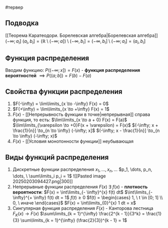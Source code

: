 #тервер 
## Подводка
[[Теорема Каратеодори. Борелевская алгебра|Борелевская алгебра]]
$(- \infty; a_i]$
$(a_i, b_i] = (\mathbb{R} \setminus (- \infty; a]) \setminus (- \infty, b_i] = (-\infty, b_i] \setminus (-\infty; a_i] = (a_i, b_i]$

## Функция распределения
Вводим функцию:
$P ((- \infty; x]) = F(x)$ - **функция распределения вероятностей**
$\implies P((a; b]) = F(b) - F(a)$

## Свойства функции распределения
1. $F(-\infty) = \lim\limits_{x \to -\infty} F(x) = 0$
2. $F(+\infty) = \lim\limits_{x \to +\infty} F(x) = 1$
3. $F(x)$ - [[Непрерывность функции в точке|непрерывная]] справа функция, то есть: 
	$\lim\limits_{x \to a + 0} F(x) = F(a)$
	$\lim\limits_{\varepsilon \to +0}F(x + \varepsilon) = F(x)$
	$(-\infty; x + \frac{1}{n}] \to_{n \to \infty} (-\infty; x]$
	$(-\infty; x - \frac{1}{n}] \to_{n \to \infty} (-\infty; x)$
4. $F(x)$ - [[Условия монотонности функции]] неубывающая

## Виды функций распределения
1. Дискретные функции распределения
	$x_1, \dots, x_n, \dots$
	$p_1, \dots, p_n, \dots, \ \sum\limits_i p_i = 1$
	![[Pasted image 20250203094427.png|300]]
2. Непрерывные функции распределения
	$F(x) \ \exists \ f(x)$ - **плотность вероятности**: $F(x) = \int\limits_{- \infty}^{x} f(t) dt$
	$\int\limits_{- \infty}^{+ \infty} f(t) dt = 1$
	$f(t) \geq 0$
	$f(t) = \begin{cases} 1, \ t \in [0; 1] \\ 0, \ иначе \end{cases}$
	$F(x) = \int\limits_{0}^{x} 1 dt = x$
3. Сингулярная функция распределения
	$F(x)$ - Канторова лестница
	$F_K(x) \to F(x)$
	$\sum\limits_{k = 1}^{\infty} \frac{2^{k - 1}}{3^k} = \frac{1}{3} \sum\limits_{k = 1}^{\infty} (\frac{2}{3})^{k - 1} = 1$